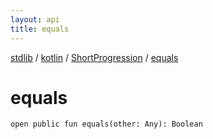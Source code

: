 ```yaml
---
layout: api
title: equals
---
```

[stdlib](../../index.md) / [kotlin](../index.md) / [ShortProgression](index.md) / [equals](equals.md)

# equals

```
open public fun equals(other: Any): Boolean
```
